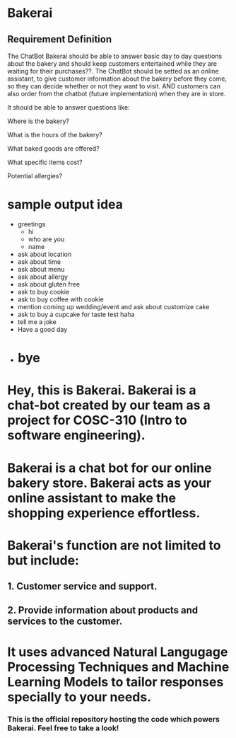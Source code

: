 # Bakerai

## Requirement Definition

The ChatBot Bakerai should be able to answer basic day to day questions about the bakery and should keep customers entertained while they are waiting for their purchases??.
The ChatBot should be setted as an online assistant, to give customer information about the bakery before they come, so they can decide whether or not they want to visit.
AND customers can also order from the chatbot (future implementation) when they are in store.

It should be able to answer questions like:

Where is the bakery?

What is the hours of the bakery?

What baked goods are offered?

What specific items cost?

Potential allergies?

# sample output idea

- greetings
  - hi
  - who are you
  - name
- ask about location
- ask about time
- ask about menu
- ask about allergy
- ask about gluten free
- ask to buy cookie
- ask to buy coffee with cookie
- mention coming up wedding/event and ask about customize cake
- ask to buy a cupcake for taste test haha
- tell me a joke
- Have a good day
- # bye

# Hey, this is Bakerai. Bakerai is a chat-bot created by our team as a project for COSC-310 (Intro to software engineering).

# Bakerai is a chat bot for our online bakery store. Bakerai acts as your online assistant to make the shopping experience effortless.

# Bakerai's function are not limited to but include:

## 1. Customer service and support.

## 2. Provide information about products and services to the customer.

# It uses advanced Natural Langugage Processing Techniques and Machine Learning Models to tailor responses specially to your needs.

### This is the official repository hosting the code which powers Bakerai. Feel free to take a look!
